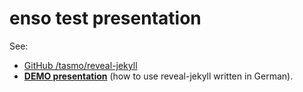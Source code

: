 # enso test presentation

See:
- [GitHub /tasmo/reveal-jekyll](https://github.com/tasmo/reveal-jekyll)
- **[DEMO presentation](https://tasmo.gitlab.io/reveal-jekyll)** (how to use reveal-jekyll written in German).


